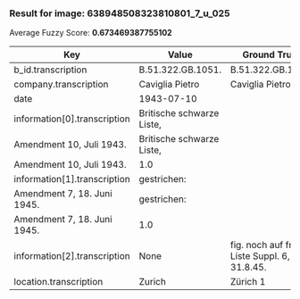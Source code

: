 ### Result for image: 638948508323810801_7_u_025
Average Fuzzy Score: **0.673469387755102**
<small>

| Key | Value | Ground Truth | Score |
| --- | --- | --- | --- |
| b_id.transcription | B.51.322.GB.1051. | B.51.322.GB.1051. | 1.0 |
| company.transcription | Caviglia Pietro | Caviglia Pietro | 1.0 |
| date | 1943-07-10 |  | 0.0 |
| information[0].transcription | Britische schwarze Liste,
Amendment 10, Juli 1943. | Britische schwarze Liste,
Amendment 10, Juli 1943. | 1.0 |
| information[1].transcription | gestrichen:
Amendment 7, 18. Juni 1945. | gestrichen:
Amendment 7, 18. Juni 1945. | 1.0 |
| information[2].transcription | None | fig. noch auf franz. Liste Suppl. 6, 31.8.45. | 0.0 |
| location.transcription | Zurich | Zürich 1 | 0.7142857142857143 |

</small>
